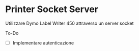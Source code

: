 # Printer Socket Server

Utilizzare Dymo Label Writer 450 attraverso un server socket

To-Do

- [ ] Implementare autenticazione
